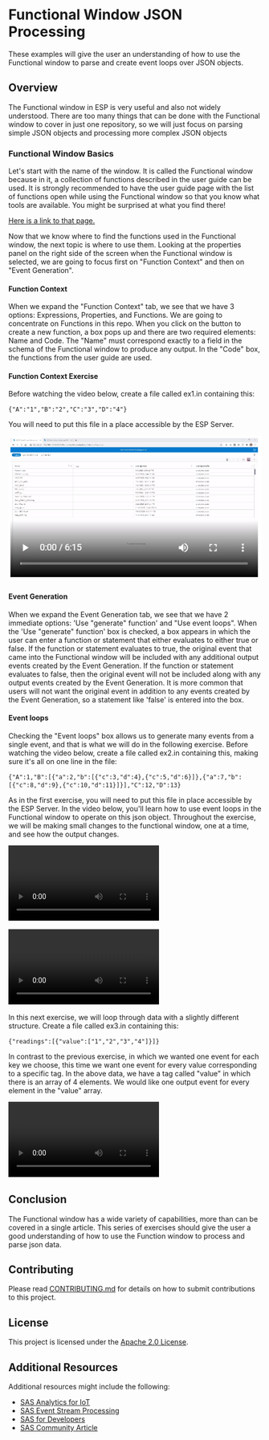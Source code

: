 # Functional Window JSON Processing

These examples will give the user an understanding of how to use the Functional window to parse and create event loops over JSON objects.

## Overview

The Functional window in ESP is very useful and also not widely understood. There are too many things that can be done with the Functional window to cover in just one repository, so we will just focus on parsing simple JSON objects and processing more complex JSON objects

### Functional Window Basics

Let's start with the name of the window. It is called the Functional window because in it, a collection of functions described in the user guide can be used. It is strongly recommended to have the user guide page with the list of functions open while using the Functional window so that you know what tools are available. You might be surprised at what you find there! 

[Here is a link to that page.](https://documentation.sas.com/?cdcId=espcdc&cdcVersion=v_002&docsetId=espcreatewindows&docsetTarget=p0525asekeyskin1twbpogq2fxbt.htm&locale=en)

Now that we know where to find the functions used in the Functional window, the next topic is where to use them. Looking at the properties panel on the right side of the screen when the Functional window is selected, we are going to focus first on "Function Context" and then on "Event Generation".

#### Function Context

When we expand the "Function Context" tab, we see that we have 3 options: Expressions, Properties, and Functions. We are going to concentrate on Functions in this repo. When you click on the button to create a new function, a box pops up and there are two required elements: Name and Code. The "Name" must correspond exactly to a field in the schema of the Functional window to produce any output. In the "Code" box, the functions from the user guide are used.

#### Function Context Exercise

Before watching the video below, create a file called ex1.in containing this:

```
{"A":"1","B":"2","C":"3","D":"4"}
```

You will need to put this file in a place accessible by the ESP Server.

[![This video will guide you through the first exercise.](video1a.png)](
http://sas-social.brightcovegallery.com/sharing?videoId=6243889265001
 "This video will guide you through the first exercise.")


#### Event Generation

When we expand the Event Generation tab, we see that we have 2 immediate options: 'Use "generate" function' and "Use event loops". When the 'Use "generate" function' box is checked, a box appears in which the user can enter a function or statement that either evaluates to either true or false. If the function or statement evaluates to true, the original event that came into the Functional window will be included with any additional output events created by the Event Generation. If the function or statement evaluates to false, then the original event will not be included along with any output events created by the Event Generation. It is more common that users will not want the original event in addition to any events created by the Event Generation, so a statement like 'false' is entered into the box.

#### Event loops

Checking the "Event loops" box allows us to generate many events from a single event, and that is what we will do in the following exercise. Before watching the video below, create a file called ex2.in containing this, making sure it's all on one line in the file:

```
{"A":1,"B":[{"a":2,"b":[{"c":3,"d":4},{"c":5,"d":6}]},{"a":7,"b":[{"c":8,"d":9},{"c":10,"d":11}]}],"C":12,"D":13}
```

As in the first exercise, you will need to put this file in place accessible by the ESP Server. In the video below, you'll learn how to use event loops in the Functional window to operate on this json object. Throughout the exercise, we will be making small changes to the functional window, one at a time, and see how the output changes.

![This video will guide you through part 1 of the second exercise.](files/ex2a_json.mp4)

![This video will guide you through part 2 of the second exercise.](files/ex2b_json.mp4)

In this next exercise, we will loop through data with a slightly different structure. Create a file called ex3.in containing this:

```
{"readings":[{"value":["1","2","3","4"]}]}
```

In contrast to the previous exercise, in which we wanted one event for each key we choose, this time we want one event for every value corresponding to a specific tag. In the above data, we have a tag called "value" in which there is an array of 4 elements. We would like one output event for every element in the "value" array.

![This video will guide you through the third exercise.](files/ex3_json.mp4)

## Conclusion

The Functional window has a wide variety of capabilities, more than can be covered in a single article. This series of exercises should give the user a good understanding of how to use the Function window to process and parse json data.

## Contributing

Please read [CONTRIBUTING.md](CONTRIBUTING.md) for details on how to submit contributions to this project.

## License

This project is licensed under the [Apache 2.0 License](LICENSE.txt).

## Additional Resources

Additional resources might include the following:

* [SAS Analytics for IoT](https://www.sas.com/en_us/software/analytics-iot.html)
* [SAS Event Stream Processing](https://www.sas.com/en_us/software/event-stream-processing.html)
* [SAS for Developers](https://developer.sas.com/home.html)
* [SAS Community Article](https://communities.sas.com/t5/Hacker-s-Hub-library/AIoT-Tutorial-How-to-Process-JSON-Data-in-ESP/ta-p/715692)
